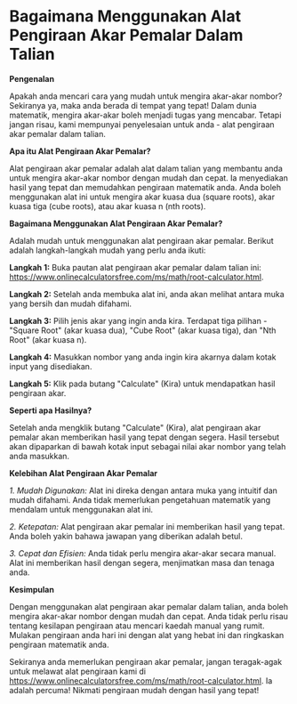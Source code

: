 Bagaimana Menggunakan Alat Pengiraan Akar Pemalar Dalam Talian
==============================================================

**Pengenalan**

Apakah anda mencari cara yang mudah untuk mengira akar-akar nombor? Sekiranya ya, maka anda berada di tempat yang tepat! Dalam dunia matematik, mengira akar-akar boleh menjadi tugas yang mencabar. Tetapi jangan risau, kami mempunyai penyelesaian untuk anda - alat pengiraan akar pemalar dalam talian.

**Apa itu Alat Pengiraan Akar Pemalar?**

Alat pengiraan akar pemalar adalah alat dalam talian yang membantu anda untuk mengira akar-akar nombor dengan mudah dan cepat. Ia menyediakan hasil yang tepat dan memudahkan pengiraan matematik anda. Anda boleh menggunakan alat ini untuk mengira akar kuasa dua (square roots), akar kuasa tiga (cube roots), atau akar kuasa n (nth roots).

**Bagaimana Menggunakan Alat Pengiraan Akar Pemalar?**

Adalah mudah untuk menggunakan alat pengiraan akar pemalar. Berikut adalah langkah-langkah mudah yang perlu anda ikuti:

**Langkah 1:** Buka pautan alat pengiraan akar pemalar dalam talian ini: <https://www.onlinecalculatorsfree.com/ms/math/root-calculator.html>.

**Langkah 2:** Setelah anda membuka alat ini, anda akan melihat antara muka yang bersih dan mudah difahami.

**Langkah 3:** Pilih jenis akar yang ingin anda kira. Terdapat tiga pilihan - "Square Root" (akar kuasa dua), "Cube Root" (akar kuasa tiga), dan "Nth Root" (akar kuasa n).

**Langkah 4:** Masukkan nombor yang anda ingin kira akarnya dalam kotak input yang disediakan.

**Langkah 5:** Klik pada butang "Calculate" (Kira) untuk mendapatkan hasil pengiraan akar.

**Seperti apa Hasilnya?**

Setelah anda mengklik butang "Calculate" (Kira), alat pengiraan akar pemalar akan memberikan hasil yang tepat dengan segera. Hasil tersebut akan dipaparkan di bawah kotak input sebagai nilai akar nombor yang telah anda masukkan.

**Kelebihan Alat Pengiraan Akar Pemalar**

*1. Mudah Digunakan:* Alat ini direka dengan antara muka yang intuitif dan mudah difahami. Anda tidak memerlukan pengetahuan matematik yang mendalam untuk menggunakan alat ini.

*2. Ketepatan:* Alat pengiraan akar pemalar ini memberikan hasil yang tepat. Anda boleh yakin bahawa jawapan yang diberikan adalah betul.

*3. Cepat dan Efisien:* Anda tidak perlu mengira akar-akar secara manual. Alat ini memberikan hasil dengan segera, menjimatkan masa dan tenaga anda.

**Kesimpulan**

Dengan menggunakan alat pengiraan akar pemalar dalam talian, anda boleh mengira akar-akar nombor dengan mudah dan cepat. Anda tidak perlu risau tentang kesilapan pengiraan atau mencari kaedah manual yang rumit. Mulakan pengiraan anda hari ini dengan alat yang hebat ini dan ringkaskan pengiraan matematik anda.

Sekiranya anda memerlukan pengiraan akar pemalar, jangan teragak-agak untuk melawat alat pengiraan kami di <https://www.onlinecalculatorsfree.com/ms/math/root-calculator.html>. Ia adalah percuma! Nikmati pengiraan mudah dengan hasil yang tepat!